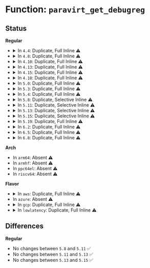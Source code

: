 # Function: <code>paravirt_get_debugreg</code>

## Status
<b>Regular</b>
<ul>
<li>
<details>
<summary>In <code>4.4</code>: Duplicate, Full Inline ⚠️</summary>

**Collision:** Static Duplication

**Inline:** Full

**Transformation:** False

**Instances:**

```
In arch/x86/kernel/process_64.c (ffffffff8102d337)
Location: arch/x86/include/asm/paravirt.h:44
Inline: True
Inline callers:
  - arch/x86/kernel/process_64.c:__show_regs
  - arch/x86/kernel/process_64.c:__show_regs
  - arch/x86/kernel/process_64.c:__show_regs
  - arch/x86/kernel/process_64.c:__show_regs
  - arch/x86/kernel/process_64.c:__show_regs
  - arch/x86/kernel/process_64.c:__show_regs
```
```
In arch/x86/kernel/traps.c (ffffffff8102f23a)
Location: arch/x86/include/asm/paravirt.h:44
Inline: True
Inline callers:
  - arch/x86/kernel/traps.c:do_debug
```
```
In arch/x86/kernel/hw_breakpoint.c (ffffffff81037610)
Location: arch/x86/include/asm/paravirt.h:44
Inline: True
Inline callers:
  - arch/x86/kernel/hw_breakpoint.c:hw_breakpoint_exceptions_notify
```
</details>
</li>
<li>
<details>
<summary>In <code>4.8</code>: Duplicate, Full Inline ⚠️</summary>

**Collision:** Static Duplication

**Inline:** Full

**Transformation:** False

**Instances:**

```
In arch/x86/kernel/process_64.c (ffffffff8102c319)
Location: arch/x86/include/asm/paravirt.h:34
Inline: True
Inline callers:
  - arch/x86/kernel/process_64.c:__show_regs
  - arch/x86/kernel/process_64.c:__show_regs
  - arch/x86/kernel/process_64.c:__show_regs
  - arch/x86/kernel/process_64.c:__show_regs
  - arch/x86/kernel/process_64.c:__show_regs
  - arch/x86/kernel/process_64.c:__show_regs
```
```
In arch/x86/kernel/traps.c (ffffffff8102e2cf)
Location: arch/x86/include/asm/paravirt.h:34
Inline: True
Inline callers:
  - arch/x86/kernel/traps.c:do_debug
```
```
In arch/x86/kernel/hw_breakpoint.c (ffffffff8103683a)
Location: arch/x86/include/asm/paravirt.h:34
Inline: True
Inline callers:
  - arch/x86/kernel/hw_breakpoint.c:hw_breakpoint_exceptions_notify
```
</details>
</li>
<li>
<details>
<summary>In <code>4.10</code>: Duplicate, Full Inline ⚠️</summary>

**Collision:** Static Duplication

**Inline:** Full

**Transformation:** False

**Instances:**

```
In arch/x86/kernel/process_64.c (ffffffff8102c308)
Location: arch/x86/include/asm/paravirt.h:34
Inline: True
Inline callers:
  - arch/x86/kernel/process_64.c:__show_regs
  - arch/x86/kernel/process_64.c:__show_regs
  - arch/x86/kernel/process_64.c:__show_regs
  - arch/x86/kernel/process_64.c:__show_regs
  - arch/x86/kernel/process_64.c:__show_regs
  - arch/x86/kernel/process_64.c:__show_regs
```
```
In arch/x86/kernel/traps.c (ffffffff8102e21f)
Location: arch/x86/include/asm/paravirt.h:34
Inline: True
Inline callers:
  - arch/x86/kernel/traps.c:do_debug
```
```
In arch/x86/kernel/hw_breakpoint.c (ffffffff8103655a)
Location: arch/x86/include/asm/paravirt.h:34
Inline: True
Inline callers:
  - arch/x86/kernel/hw_breakpoint.c:hw_breakpoint_exceptions_notify
```
</details>
</li>
<li>
<details>
<summary>In <code>4.13</code>: Duplicate, Full Inline ⚠️</summary>

**Collision:** Static Duplication

**Inline:** Full

**Transformation:** False

**Instances:**

```
In arch/x86/kernel/process_64.c (ffffffff8102a4f8)
Location: arch/x86/include/asm/paravirt.h:34
Inline: True
Inline callers:
  - arch/x86/kernel/process_64.c:__show_regs
  - arch/x86/kernel/process_64.c:__show_regs
  - arch/x86/kernel/process_64.c:__show_regs
  - arch/x86/kernel/process_64.c:__show_regs
  - arch/x86/kernel/process_64.c:__show_regs
  - arch/x86/kernel/process_64.c:__show_regs
```
```
In arch/x86/kernel/traps.c (ffffffff8102c32f)
Location: arch/x86/include/asm/paravirt.h:34
Inline: True
Inline callers:
  - arch/x86/kernel/traps.c:do_debug
```
```
In arch/x86/kernel/hw_breakpoint.c (ffffffff8103456a)
Location: arch/x86/include/asm/paravirt.h:34
Inline: True
Inline callers:
  - arch/x86/kernel/hw_breakpoint.c:hw_breakpoint_exceptions_notify
```
</details>
</li>
<li>
<details>
<summary>In <code>4.15</code>: Duplicate, Full Inline ⚠️</summary>

**Collision:** Static Duplication

**Inline:** Full

**Transformation:** False

**Instances:**

```
In arch/x86/kernel/process_64.c (ffffffff8102b259)
Location: arch/x86/include/asm/paravirt.h:35
Inline: True
Inline callers:
  - arch/x86/kernel/process_64.c:__show_regs
  - arch/x86/kernel/process_64.c:__show_regs
  - arch/x86/kernel/process_64.c:__show_regs
  - arch/x86/kernel/process_64.c:__show_regs
  - arch/x86/kernel/process_64.c:__show_regs
  - arch/x86/kernel/process_64.c:__show_regs
```
```
In arch/x86/kernel/traps.c (ffffffff8102d22f)
Location: arch/x86/include/asm/paravirt.h:35
Inline: True
Inline callers:
  - arch/x86/kernel/traps.c:do_debug
```
```
In arch/x86/kernel/hw_breakpoint.c (ffffffff810368ca)
Location: arch/x86/include/asm/paravirt.h:35
Inline: True
Inline callers:
  - arch/x86/kernel/hw_breakpoint.c:hw_breakpoint_exceptions_notify
```
</details>
</li>
<li>
<details>
<summary>In <code>4.18</code>: Duplicate, Full Inline ⚠️</summary>

**Collision:** Static Duplication

**Inline:** Full

**Transformation:** False

**Instances:**

```
In arch/x86/kernel/process_64.c (ffffffff8102cfca)
Location: arch/x86/include/asm/paravirt.h:35
Inline: True
Inline callers:
  - arch/x86/kernel/process_64.c:__show_regs
  - arch/x86/kernel/process_64.c:__show_regs
  - arch/x86/kernel/process_64.c:__show_regs
  - arch/x86/kernel/process_64.c:__show_regs
  - arch/x86/kernel/process_64.c:__show_regs
  - arch/x86/kernel/process_64.c:__show_regs
```
```
In arch/x86/kernel/traps.c (ffffffff8102e1df)
Location: arch/x86/include/asm/paravirt.h:35
Inline: True
Inline callers:
  - arch/x86/kernel/traps.c:do_debug
```
```
In arch/x86/kernel/hw_breakpoint.c (ffffffff81037913)
Location: arch/x86/include/asm/paravirt.h:35
Inline: True
Inline callers:
  - arch/x86/kernel/hw_breakpoint.c:hw_breakpoint_exceptions_notify
```
</details>
</li>
<li>
<details>
<summary>In <code>5.0</code>: Duplicate, Full Inline ⚠️</summary>

**Collision:** Static Duplication

**Inline:** Full

**Transformation:** False

**Instances:**

```
In arch/x86/kernel/process_64.c (ffffffff8102e21e)
Location: arch/x86/include/asm/paravirt.h:97
Inline: True
Inline callers:
  - arch/x86/kernel/process_64.c:__show_regs
  - arch/x86/kernel/process_64.c:__show_regs
  - arch/x86/kernel/process_64.c:__show_regs
  - arch/x86/kernel/process_64.c:__show_regs
  - arch/x86/kernel/process_64.c:__show_regs
  - arch/x86/kernel/process_64.c:__show_regs
```
```
In arch/x86/kernel/traps.c (ffffffff8102f49f)
Location: arch/x86/include/asm/paravirt.h:97
Inline: True
Inline callers:
  - arch/x86/kernel/traps.c:do_debug
```
```
In arch/x86/kernel/hw_breakpoint.c (ffffffff81038b33)
Location: arch/x86/include/asm/paravirt.h:97
Inline: True
Inline callers:
  - arch/x86/kernel/hw_breakpoint.c:hw_breakpoint_exceptions_notify
```
</details>
</li>
<li>
<details>
<summary>In <code>5.3</code>: Duplicate, Full Inline ⚠️</summary>

**Collision:** Static Duplication

**Inline:** Full

**Transformation:** False

**Instances:**

```
In arch/x86/kernel/process_64.c (ffffffff8102ffae)
Location: arch/x86/include/asm/paravirt.h:97
Inline: True
Inline callers:
  - arch/x86/kernel/process_64.c:__show_regs
  - arch/x86/kernel/process_64.c:__show_regs
  - arch/x86/kernel/process_64.c:__show_regs
  - arch/x86/kernel/process_64.c:__show_regs
  - arch/x86/kernel/process_64.c:__show_regs
  - arch/x86/kernel/process_64.c:__show_regs
```
```
In arch/x86/kernel/traps.c (ffffffff8103129f)
Location: arch/x86/include/asm/paravirt.h:97
Inline: True
Inline callers:
  - arch/x86/kernel/traps.c:do_debug
```
```
In arch/x86/kernel/hw_breakpoint.c (ffffffff8103b0bd)
Location: arch/x86/include/asm/paravirt.h:97
Inline: True
Inline callers:
  - arch/x86/kernel/hw_breakpoint.c:hw_breakpoint_exceptions_notify
```
</details>
</li>
<li>
<details>
<summary>In <code>5.4</code>: Duplicate, Full Inline ⚠️</summary>

**Collision:** Static Duplication

**Inline:** Full

**Transformation:** False

**Instances:**

```
In arch/x86/kernel/process_64.c (ffffffff8103090e)
Location: arch/x86/include/asm/paravirt.h:97
Inline: True
Inline callers:
  - arch/x86/kernel/process_64.c:__show_regs
  - arch/x86/kernel/process_64.c:__show_regs
  - arch/x86/kernel/process_64.c:__show_regs
  - arch/x86/kernel/process_64.c:__show_regs
  - arch/x86/kernel/process_64.c:__show_regs
  - arch/x86/kernel/process_64.c:__show_regs
```
```
In arch/x86/kernel/traps.c (ffffffff81031b5f)
Location: arch/x86/include/asm/paravirt.h:97
Inline: True
Inline callers:
  - arch/x86/kernel/traps.c:do_debug
```
```
In arch/x86/kernel/hw_breakpoint.c (ffffffff8103b88d)
Location: arch/x86/include/asm/paravirt.h:97
Inline: True
Inline callers:
  - arch/x86/kernel/hw_breakpoint.c:hw_breakpoint_exceptions_notify
```
</details>
</li>
<li>
<details>
<summary>In <code>5.8</code>: Duplicate, Selective Inline ⚠️</summary>

```c
long unsigned int paravirt_get_debugreg(int reg);
```

**Collision:** Static Duplication

**Inline:** Selective

**Transformation:** False

**Instances:**

```
In arch/x86/kernel/process_64.c (ffffffff81032d96)
Location: arch/x86/include/asm/paravirt.h:103
Inline: False
Direct callers:
  - arch/x86/kernel/process_64.c:__show_regs
  - arch/x86/kernel/process_64.c:__show_regs
  - arch/x86/kernel/process_64.c:__show_regs
  - arch/x86/kernel/process_64.c:__show_regs
  - arch/x86/kernel/process_64.c:__show_regs
  - arch/x86/kernel/process_64.c:__show_regs
```
```
In arch/x86/kernel/traps.c (ffffffff81bbd820)
Location: arch/x86/include/asm/paravirt.h:103
Inline: True
Inline callers:
  - arch/x86/kernel/traps.c:noist_exc_debug
  - arch/x86/kernel/traps.c:exc_debug
  - arch/x86/kernel/traps.c:exc_debug
```
```
In arch/x86/kernel/nmi.c (ffffffff81bbde68)
Location: arch/x86/include/asm/paravirt.h:103
Inline: True
Inline callers:
  - arch/x86/kernel/nmi.c:exc_nmi
```
```
In arch/x86/kernel/cpu/mce/core.c (ffffffff81bbeb23)
Location: arch/x86/include/asm/paravirt.h:103
Inline: True
Inline callers:
  - arch/x86/kernel/cpu/mce/core.c:noist_exc_machine_check
  - arch/x86/kernel/cpu/mce/core.c:exc_machine_check
```
**Symbols:**

```
ffffffff81032d96-ffffffff81032da6: paravirt_get_debugreg (STB_LOCAL)
```
</details>
</li>
<li>
<details>
<summary>In <code>5.11</code>: Duplicate, Selective Inline ⚠️</summary>

```c
long unsigned int paravirt_get_debugreg(int reg);
```

**Collision:** Static Duplication

**Inline:** Selective

**Transformation:** False

**Instances:**

```
In arch/x86/kernel/process_64.c (ffffffff81bd2f9f)
Location: arch/x86/include/asm/paravirt.h:103
Inline: False
Direct callers:
  - arch/x86/kernel/process_64.c:__show_regs
  - arch/x86/kernel/process_64.c:__show_regs
  - arch/x86/kernel/process_64.c:__show_regs
  - arch/x86/kernel/process_64.c:__show_regs
  - arch/x86/kernel/process_64.c:__show_regs
  - arch/x86/kernel/process_64.c:__show_regs
```
```
In arch/x86/kernel/traps.c (ffffffff81c35ec9)
Location: arch/x86/include/asm/paravirt.h:103
Inline: True
Inline callers:
  - arch/x86/kernel/traps.c:noist_exc_debug
  - arch/x86/kernel/traps.c:exc_debug
  - arch/x86/kernel/traps.c:exc_debug
```
```
In arch/x86/kernel/nmi.c (ffffffff81c36761)
Location: arch/x86/include/asm/paravirt.h:103
Inline: True
Inline callers:
  - arch/x86/kernel/nmi.c:exc_nmi
```
```
In arch/x86/kernel/cpu/mce/core.c (ffffffff81c37323)
Location: arch/x86/include/asm/paravirt.h:103
Inline: True
Inline callers:
  - arch/x86/kernel/cpu/mce/core.c:noist_exc_machine_check
  - arch/x86/kernel/cpu/mce/core.c:exc_machine_check
```
**Symbols:**

```
ffffffff81bd2f9f-ffffffff81bd2faf: paravirt_get_debugreg (STB_LOCAL)
```
</details>
</li>
<li>
<details>
<summary>In <code>5.13</code>: Duplicate, Selective Inline ⚠️</summary>

```c
long unsigned int paravirt_get_debugreg(int reg);
```

**Collision:** Static Duplication

**Inline:** Selective

**Transformation:** False

**Instances:**

```
In arch/x86/kernel/process_64.c (ffffffff81bc538f)
Location: arch/x86/include/asm/paravirt.h:116
Inline: False
Direct callers:
  - arch/x86/kernel/process_64.c:__show_regs
  - arch/x86/kernel/process_64.c:__show_regs
  - arch/x86/kernel/process_64.c:__show_regs
  - arch/x86/kernel/process_64.c:__show_regs
  - arch/x86/kernel/process_64.c:__show_regs
  - arch/x86/kernel/process_64.c:__show_regs
```
```
In arch/x86/kernel/traps.c (ffffffff81c28349)
Location: arch/x86/include/asm/paravirt.h:116
Inline: True
Inline callers:
  - arch/x86/kernel/traps.c:noist_exc_debug
  - arch/x86/kernel/traps.c:exc_debug
  - arch/x86/kernel/traps.c:exc_debug
```
```
In arch/x86/kernel/nmi.c (ffffffff81c28bf1)
Location: arch/x86/include/asm/paravirt.h:116
Inline: True
Inline callers:
  - arch/x86/kernel/nmi.c:exc_nmi
```
```
In arch/x86/kernel/cpu/mce/core.c (ffffffff81c29a83)
Location: arch/x86/include/asm/paravirt.h:116
Inline: True
Inline callers:
  - arch/x86/kernel/cpu/mce/core.c:noist_exc_machine_check
  - arch/x86/kernel/cpu/mce/core.c:exc_machine_check
```
**Symbols:**

```
ffffffff81bc538f-ffffffff81bc539f: paravirt_get_debugreg (STB_LOCAL)
```
</details>
</li>
<li>
<details>
<summary>In <code>5.15</code>: Duplicate, Selective Inline ⚠️</summary>

```c
long unsigned int paravirt_get_debugreg(int reg);
```

**Collision:** Static Duplication

**Inline:** Selective

**Transformation:** False

**Instances:**

```
In arch/x86/kernel/process_64.c (ffffffff81c97faf)
Location: arch/x86/include/asm/paravirt.h:116
Inline: False
Direct callers:
  - arch/x86/kernel/process_64.c:__show_regs
  - arch/x86/kernel/process_64.c:__show_regs
  - arch/x86/kernel/process_64.c:__show_regs
  - arch/x86/kernel/process_64.c:__show_regs
  - arch/x86/kernel/process_64.c:__show_regs
  - arch/x86/kernel/process_64.c:__show_regs
```
```
In arch/x86/kernel/traps.c (ffffffff81d464b9)
Location: arch/x86/include/asm/paravirt.h:116
Inline: True
Inline callers:
  - arch/x86/kernel/traps.c:noist_exc_debug
  - arch/x86/kernel/traps.c:exc_debug
  - arch/x86/kernel/traps.c:exc_debug
```
```
In arch/x86/kernel/nmi.c (ffffffff81d46d8e)
Location: arch/x86/include/asm/paravirt.h:116
Inline: True
Inline callers:
  - arch/x86/kernel/nmi.c:exc_nmi
```
```
In arch/x86/kernel/cpu/mce/core.c (ffffffff81d47ff3)
Location: arch/x86/include/asm/paravirt.h:116
Inline: True
Inline callers:
  - arch/x86/kernel/cpu/mce/core.c:noist_exc_machine_check
  - arch/x86/kernel/cpu/mce/core.c:exc_machine_check
```
**Symbols:**

```
ffffffff81c97faf-ffffffff81c97fbf: paravirt_get_debugreg (STB_LOCAL)
```
</details>
</li>
<li>
<details>
<summary>In <code>5.19</code>: Duplicate, Full Inline ⚠️</summary>

**Collision:** Static Duplication

**Inline:** Full

**Transformation:** False

**Instances:**

```
In arch/x86/kernel/process_64.c (ffffffff81e47601)
Location: arch/x86/include/asm/paravirt.h:122
Inline: True
Inline callers:
  - arch/x86/kernel/process_64.c:__show_regs
  - arch/x86/kernel/process_64.c:__show_regs
  - arch/x86/kernel/process_64.c:__show_regs
  - arch/x86/kernel/process_64.c:__show_regs
  - arch/x86/kernel/process_64.c:__show_regs
  - arch/x86/kernel/process_64.c:__show_regs
```
```
In arch/x86/kernel/traps.c (ffffffff81f14789)
Location: arch/x86/include/asm/paravirt.h:122
Inline: True
Inline callers:
  - arch/x86/kernel/traps.c:noist_exc_debug
  - arch/x86/kernel/traps.c:exc_debug
  - arch/x86/kernel/traps.c:exc_debug
```
```
In arch/x86/kernel/nmi.c (ffffffff81f152d0)
Location: arch/x86/include/asm/paravirt.h:122
Inline: True
Inline callers:
  - arch/x86/kernel/nmi.c:exc_nmi
```
```
In arch/x86/kernel/cpu/mce/core.c (ffffffff81f16aed)
Location: arch/x86/include/asm/paravirt.h:122
Inline: True
Inline callers:
  - arch/x86/kernel/cpu/mce/core.c:noist_exc_machine_check
  - arch/x86/kernel/cpu/mce/core.c:exc_machine_check
```
</details>
</li>
<li>
<details>
<summary>In <code>6.2</code>: Duplicate, Full Inline ⚠️</summary>

**Collision:** Static Duplication

**Inline:** Full

**Transformation:** False

**Instances:**

```
In arch/x86/kernel/process_64.c (ffffffff8104a255)
Location: arch/x86/include/asm/paravirt.h:122
Inline: True
Inline callers:
  - arch/x86/kernel/process_64.c:__show_regs
  - arch/x86/kernel/process_64.c:__show_regs
  - arch/x86/kernel/process_64.c:__show_regs
  - arch/x86/kernel/process_64.c:__show_regs
  - arch/x86/kernel/process_64.c:__show_regs
  - arch/x86/kernel/process_64.c:__show_regs
```
```
In arch/x86/kernel/traps.c (ffffffff820bbb09)
Location: arch/x86/include/asm/paravirt.h:122
Inline: True
Inline callers:
  - arch/x86/kernel/traps.c:noist_exc_debug
  - arch/x86/kernel/traps.c:exc_debug
  - arch/x86/kernel/traps.c:exc_debug
```
```
In arch/x86/kernel/nmi.c (ffffffff820bc761)
Location: arch/x86/include/asm/paravirt.h:122
Inline: True
Inline callers:
  - arch/x86/kernel/nmi.c:exc_nmi
```
```
In arch/x86/kernel/cpu/mce/core.c (ffffffff820be0cd)
Location: arch/x86/include/asm/paravirt.h:122
Inline: True
Inline callers:
  - arch/x86/kernel/cpu/mce/core.c:noist_exc_machine_check
  - arch/x86/kernel/cpu/mce/core.c:exc_machine_check
```
</details>
</li>
<li>
<details>
<summary>In <code>6.5</code>: Duplicate, Full Inline ⚠️</summary>

**Collision:** Static Duplication

**Inline:** Full

**Transformation:** False

**Instances:**

```
In arch/x86/kernel/process_64.c (ffffffff8104aa95)
Location: arch/x86/include/asm/paravirt.h:122
Inline: True
Inline callers:
  - arch/x86/kernel/process_64.c:__show_regs
  - arch/x86/kernel/process_64.c:__show_regs
  - arch/x86/kernel/process_64.c:__show_regs
  - arch/x86/kernel/process_64.c:__show_regs
  - arch/x86/kernel/process_64.c:__show_regs
  - arch/x86/kernel/process_64.c:__show_regs
```
```
In arch/x86/kernel/traps.c (ffffffff8213d239)
Location: arch/x86/include/asm/paravirt.h:122
Inline: True
Inline callers:
  - arch/x86/kernel/traps.c:noist_exc_debug
  - arch/x86/kernel/traps.c:exc_debug
  - arch/x86/kernel/traps.c:exc_debug
```
```
In arch/x86/kernel/nmi.c (ffffffff8213def9)
Location: arch/x86/include/asm/paravirt.h:122
Inline: True
Inline callers:
  - arch/x86/kernel/nmi.c:exc_nmi
```
```
In arch/x86/kernel/cpu/mce/core.c (ffffffff8213fb6d)
Location: arch/x86/include/asm/paravirt.h:122
Inline: True
Inline callers:
  - arch/x86/kernel/cpu/mce/core.c:noist_exc_machine_check
  - arch/x86/kernel/cpu/mce/core.c:exc_machine_check
```
</details>
</li>
<li>
<details>
<summary>In <code>6.8</code>: Duplicate, Full Inline ⚠️</summary>

**Collision:** Static Duplication

**Inline:** Full

**Transformation:** False

**Instances:**

```
In arch/x86/kernel/process_64.c (ffffffff81051d05)
Location: arch/x86/include/asm/paravirt.h:126
Inline: True
Inline callers:
  - arch/x86/kernel/process_64.c:__show_regs
  - arch/x86/kernel/process_64.c:__show_regs
  - arch/x86/kernel/process_64.c:__show_regs
  - arch/x86/kernel/process_64.c:__show_regs
  - arch/x86/kernel/process_64.c:__show_regs
  - arch/x86/kernel/process_64.c:__show_regs
```
```
In arch/x86/kernel/traps.c (ffffffff8221f259)
Location: arch/x86/include/asm/paravirt.h:126
Inline: True
Inline callers:
  - arch/x86/kernel/traps.c:noist_exc_debug
  - arch/x86/kernel/traps.c:exc_debug
  - arch/x86/kernel/traps.c:exc_debug
```
```
In arch/x86/kernel/nmi.c (ffffffff8221fef6)
Location: arch/x86/include/asm/paravirt.h:126
Inline: True
Inline callers:
  - arch/x86/kernel/nmi.c:exc_nmi
```
```
In arch/x86/kernel/cpu/mce/core.c (ffffffff82221b8d)
Location: arch/x86/include/asm/paravirt.h:126
Inline: True
Inline callers:
  - arch/x86/kernel/cpu/mce/core.c:noist_exc_machine_check
  - arch/x86/kernel/cpu/mce/core.c:exc_machine_check
```
</details>
</li>
</ul>
<b>Arch</b>
<ul>
<li>
In <code>arm64</code>: Absent ⚠️
</li>
<li>
In <code>armhf</code>: Absent ⚠️
</li>
<li>
In <code>ppc64el</code>: Absent ⚠️
</li>
<li>
In <code>riscv64</code>: Absent ⚠️
</li>
</ul>
<b>Flavor</b>
<ul>
<li>
<details>
<summary>In <code>aws</code>: Duplicate, Full Inline ⚠️</summary>

**Collision:** Static Duplication

**Inline:** Full

**Transformation:** False

**Instances:**

```
In arch/x86/kernel/process_64.c (ffffffff81030a6e)
Location: arch/x86/include/asm/paravirt.h:97
Inline: True
Inline callers:
  - arch/x86/kernel/process_64.c:__show_regs
  - arch/x86/kernel/process_64.c:__show_regs
  - arch/x86/kernel/process_64.c:__show_regs
  - arch/x86/kernel/process_64.c:__show_regs
  - arch/x86/kernel/process_64.c:__show_regs
  - arch/x86/kernel/process_64.c:__show_regs
```
```
In arch/x86/kernel/traps.c (ffffffff81031cbf)
Location: arch/x86/include/asm/paravirt.h:97
Inline: True
Inline callers:
  - arch/x86/kernel/traps.c:do_debug
```
```
In arch/x86/kernel/hw_breakpoint.c (ffffffff8103b9ed)
Location: arch/x86/include/asm/paravirt.h:97
Inline: True
Inline callers:
  - arch/x86/kernel/hw_breakpoint.c:hw_breakpoint_exceptions_notify
```
</details>
</li>
<li>
In <code>azure</code>: Absent ⚠️
</li>
<li>
<details>
<summary>In <code>gcp</code>: Duplicate, Full Inline ⚠️</summary>

**Collision:** Static Duplication

**Inline:** Full

**Transformation:** False

**Instances:**

```
In arch/x86/kernel/process_64.c (ffffffff810308ce)
Location: arch/x86/include/asm/paravirt.h:97
Inline: True
Inline callers:
  - arch/x86/kernel/process_64.c:__show_regs
  - arch/x86/kernel/process_64.c:__show_regs
  - arch/x86/kernel/process_64.c:__show_regs
  - arch/x86/kernel/process_64.c:__show_regs
  - arch/x86/kernel/process_64.c:__show_regs
  - arch/x86/kernel/process_64.c:__show_regs
```
```
In arch/x86/kernel/traps.c (ffffffff81031b1f)
Location: arch/x86/include/asm/paravirt.h:97
Inline: True
Inline callers:
  - arch/x86/kernel/traps.c:do_debug
```
```
In arch/x86/kernel/hw_breakpoint.c (ffffffff8103b84d)
Location: arch/x86/include/asm/paravirt.h:97
Inline: True
Inline callers:
  - arch/x86/kernel/hw_breakpoint.c:hw_breakpoint_exceptions_notify
```
</details>
</li>
<li>
<details>
<summary>In <code>lowlatency</code>: Duplicate, Full Inline ⚠️</summary>

**Collision:** Static Duplication

**Inline:** Full

**Transformation:** False

**Instances:**

```
In arch/x86/kernel/process_64.c (ffffffff8103175e)
Location: arch/x86/include/asm/paravirt.h:97
Inline: True
Inline callers:
  - arch/x86/kernel/process_64.c:__show_regs
  - arch/x86/kernel/process_64.c:__show_regs
  - arch/x86/kernel/process_64.c:__show_regs
  - arch/x86/kernel/process_64.c:__show_regs
  - arch/x86/kernel/process_64.c:__show_regs
  - arch/x86/kernel/process_64.c:__show_regs
```
```
In arch/x86/kernel/traps.c (ffffffff810329e6)
Location: arch/x86/include/asm/paravirt.h:97
Inline: True
Inline callers:
  - arch/x86/kernel/traps.c:do_debug
```
```
In arch/x86/kernel/hw_breakpoint.c (ffffffff8103c84d)
Location: arch/x86/include/asm/paravirt.h:97
Inline: True
Inline callers:
  - arch/x86/kernel/hw_breakpoint.c:hw_breakpoint_exceptions_notify
```
</details>
</li>
</ul>

## Differences
<b>Regular</b>
<ul>
<li>
No changes between <code>5.8</code> and <code>5.11</code> ✅
</li>
<li>
No changes between <code>5.11</code> and <code>5.13</code> ✅
</li>
<li>
No changes between <code>5.13</code> and <code>5.15</code> ✅
</li>
</ul>
